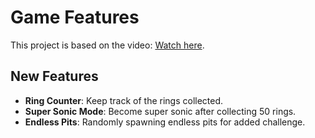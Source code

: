 # Game Features

This project is based on the video: [Watch here](https://www.youtube.com/watch?v=EmMO0yQ7eeY).

## New Features

- **Ring Counter**: Keep track of the rings collected.
- **Super Sonic Mode**: Become super sonic after collecting 50 rings.
- **Endless Pits**: Randomly spawning endless pits for added challenge.

